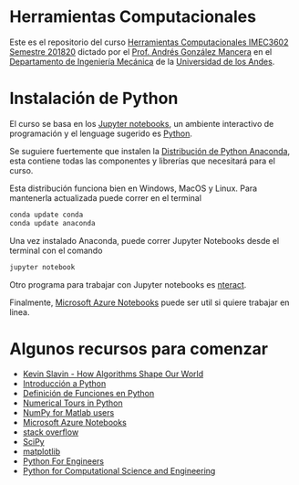 # Herramientas Computacionales

Este es el repositorio del curso [Herramientas Computacionales IMEC3602 Semestre 201820](http://andresgm.org/Herramientas-Computacionales/) dictado por el [Prof. Andrés González Mancera](http://andresgm.org) en el [Departamento de Ingeniería Mecánica](http://mecanica.uniandes.edu.co) de la [Universidad de los Andes](http://www.uniandes.edu.co).

# Instalación de Python #

El curso se basa en los [Jupyter notebooks](https://jupyter-notebook.readthedocs.org/en/latest/notebook.html), un ambiente interactivo de programación y el lenguage sugerido es [Python](https://www.python.org/).

Se suguiere fuertemente que instalen la [Distribución de Python Anaconda](https://www.anaconda.com/download/), esta contiene todas las componentes y librerías que necesitará para el curso.

Esta distribución funciona bien en Windows, MacOS y Linux. Para mantenerla actualizada puede correr en el terminal

```Bash
conda update conda
conda update anaconda
```

Una vez instalado Anaconda, puede correr Jupyter Notebooks desde el terminal con el comando

```Bash
jupyter notebook
```

 Otro programa para trabajar con Jupyter notebooks es [nteract](https://nteract.io/).

 Finalmente, [Microsoft Azure Notebooks](https://notebooks.azure.com) puede ser util si quiere trabajar en linea.

# Algunos recursos para comenzar #

* [Kevin Slavin - How Algorithms Shape Our World](https://www.ted.com/talks/kevin_slavin_how_algorithms_shape_our_world)
* [Introducción a Python](http://nbviewer.jupyter.org/github/andresgm/Herramientas-Computacionales/blob/master/notebooks/00_Quick_Python_Intro.ipynb)
* [Definición de Funciones en Python](http://nbviewer.jupyter.org/github/andresgm/Herramientas-Computacionales/blob/master/notebooks/01_Defining_Function_in_Python.ipynb)
* [Numerical Tours in Python](http://www.numerical-tours.com/python/)
* [NumPy for Matlab users](https://docs.scipy.org/doc/numpy-dev/user/numpy-for-matlab-users.html)
* [Microsoft Azure Notebooks](https://notebooks.azure.com)
* [stack overflow](https://stackoverflow.com/)
* [SciPy](https://www.scipy.org/)
* [matplotlib](https://matplotlib.org/)
* [Python For Engineers](http://pythonforengineers.com/python-for-scientists-and-engineers/)
* [Python for Computational Science and Engineering](https://www.southampton.ac.uk/~fangohr/training/python/pdfs/Python-for-Computational-Science-and-Engineering.pdf)
